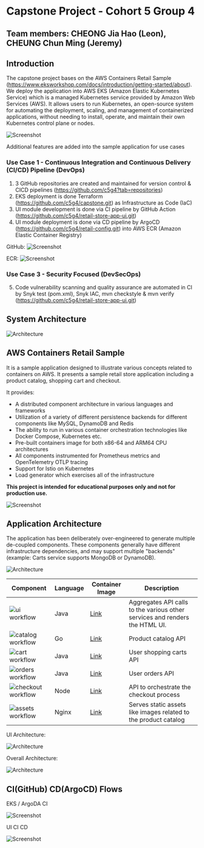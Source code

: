 # Capstone Project - Cohort 5 Group 4

## Team members: CHEONG Jia Hao (Leon), CHEUNG Chun Ming (Jeremy)

## Introduction
The capstone project bases on the AWS Containers Retail Sample (https://www.eksworkshop.com/docs/introduction/getting-started/about). We deploy the application into AWS EKS (Amazon Elastic Kubernetes Service) which is a managed Kubernetes service provided by Amazon Web Services (AWS). It allows users to run Kubernetes, an open-source system for automating the deployment, scaling, and management of containerized applications, without needing to install, operate, and maintain their own Kubernetes control plane or nodes.

![Screenshot](/docs/images/EKSCluster001.png)

Additional features are added into the sample application for use cases

### Use Case 1 - Continuous Integration and Continuous Delivery (CI/CD) Pipeline (DevOps)
1. 3 GitHub repositories are created and maintained for version control & CICD pipelines (https://github.com/c5g4?tab=repositories)
2. EKS deployment is done Terraform (https://github.com/c5g4/capstone.git) as Infrastructure as Code (IaC)
3. UI module development is done via CI pipeline by GitHub Action (https://github.com/c5g4/retail-store-app-ui.git)
4. UI module deployment is done via CD pipeline by ArgoCD (https://github.com/c5g4/retail-config.git) into AWS ECR (Amazon Elastic Container Registry)

GitHub:
![Screenshot](/docs/images/MainRepo001.png)

ECR:
![Screenshot](/docs/images/ECR001.png)


### Use Case 3 - Security Focused (DevSecOps)
5. Code vulnerability scanning and quality assurance are automated in CI by Snyk test (pom.xml), Snyk IAC, mvn checkstyle & mvn verify (https://github.com/c5g4/retail-store-app-ui.git)


## System Architecture
![Architecture](/docs/images/architecture-0002.png)



## AWS Containers Retail Sample
It is a sample application designed to illustrate various concepts related to containers on AWS. It presents a sample retail store application including a product catalog, shopping cart and checkout.

It provides:
- A distributed component architecture in various languages and frameworks
- Utilization of a variety of different persistence backends for different components like MySQL, DynamoDB and Redis
- The ability to run in various container orchestration technologies like Docker Compose, Kubernetes etc.
- Pre-built containers image for both x86-64 and ARM64 CPU architectures
- All components instrumented for Prometheus metrics and OpenTelemetry OTLP tracing
- Support for Istio on Kubernetes
- Load generator which exercises all of the infrastructure

**This project is intended for educational purposes only and not for production use.**

![Screenshot](/docs/images/screenshot.png)


## Application Architecture

The application has been deliberately over-engineered to generate multiple de-coupled components. These components generally have different infrastructure dependencies, and may support multiple "backends" (example: Carts service supports MongoDB or DynamoDB).

![Architecture](/docs/images/architecture.png)

| Component | Language | Container Image     | Description                                                                 |
|-----------|----------|---------------------|-----------------------------------------------------------------------------|
| ![ui workflow](https://github.com/aws-containers/retail-store-sample-app/actions/workflows/ci-ui.yml/badge.svg)        | Java     | [Link](https://gallery.ecr.aws/aws-containers/retail-store-sample-ui)       | Aggregates API calls to the various other services and renders the HTML UI. |
| ![catalog workflow](https://github.com/aws-containers/retail-store-sample-app/actions/workflows/ci-catalog.yml/badge.svg)   | Go       | [Link](https://gallery.ecr.aws/aws-containers/retail-store-sample-catalog)  | Product catalog API                                                         |
| ![cart workflow](https://github.com/aws-containers/retail-store-sample-app/actions/workflows/ci-cart.yml/badge.svg)   | Java     | [Link](https://gallery.ecr.aws/aws-containers/retail-store-sample-cart)     | User shopping carts API                                                     |
| ![orders workflow](https://github.com/aws-containers/retail-store-sample-app/actions/workflows/ci-orders.yml/badge.svg)  | Java     | [Link](https://gallery.ecr.aws/aws-containers/retail-store-sample-orders)   | User orders API                                                             |
| ![checkout workflow](https://github.com/aws-containers/retail-store-sample-app/actions/workflows/ci-checkout.yml/badge.svg) | Node     | [Link](https://gallery.ecr.aws/aws-containers/retail-store-sample-checkout) | API to orchestrate the checkout process                                     |
| ![assets workflow](https://github.com/aws-containers/retail-store-sample-app/actions/workflows/ci-assets.yml/badge.svg)  | Nginx    | [Link](https://gallery.ecr.aws/aws-containers/retail-store-sample-assets)   | Serves static assets like images related to the product catalog             |


UI Architecture:

![Architecture](/docs/images/catalog-microservice-001.png)

Overall Architecture:

![Architecture](/docs/images/catalog-microservice-002.png)


## CI(GitHub) CD(ArgoCD) Flows

EKS / ArgoDA CI

![Screenshot](/docs/images/0001-capstone-infra.drawio.png)


UI CI CD

![Screenshot](/docs/images/0001-retail-store-app-ui.drawio.png)











